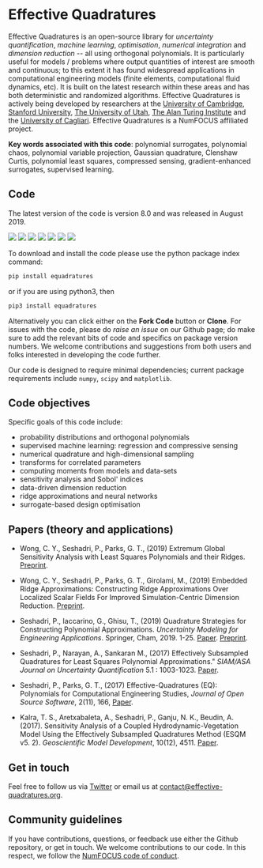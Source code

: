 # Effective Quadratures

Effective Quadratures is an open-source library for *uncertainty quantification*, *machine learning*, *optimisation*, *numerical integration* and *dimension reduction* -- all using orthogonal polynomials. It is particularly useful for models / problems where output quantities of interest are smooth and continuous; to this extent it has found widespread applications in computational engineering models (finite elements, computational fluid dynamics, etc). It is built on the latest research within these areas and has both deterministic and randomized algorithms. Effective Quadratures is actively being developed by researchers at the [University of Cambridge](https://www.cam.ac.uk), [Stanford University](https://www.stanford.edu), [The University of Utah](https://www.utah.edu), [The Alan Turing Institute](https://www.turing.ac.uk) and the [University of Cagliari](https://www.unica.it/unica/). Effective Quadratures is a NumFOCUS affiliated project.

**Key words associated with this code**: polynomial surrogates, polynomial chaos, polynomial variable projection, Gaussian quadrature, Clenshaw Curtis, polynomial least squares, compressed sensing, gradient-enhanced surrogates, supervised learning.

## Code

The latest version of the code is version 8.0 and was released in August 2019. 

![](https://travis-ci.org/Effective-Quadratures/Effective-Quadratures.svg?branch=master)
![](https://coveralls.io/repos/github/Effective-Quadratures/Effective-Quadratures/badge.svg?branch=master)
![](https://badge.fury.io/py/equadratures.svg)
![](https://joss.theoj.org/papers/10.21105/joss.00166/status.svg)
![](https://img.shields.io/pypi/pyversions/ansicolortags.svg)
![](https://img.shields.io/github/stars/Effective-Quadratures/Effective-Quadratures.svg?style=flat-square&logo=github&label=Stars&logoColor=white)
![](https://img.shields.io/pypi/dm/equadratures.svg?style=flat-square)

To download and install the code please use the python package index command:

```python
pip install equadratures
```

or if you are using python3, then

```python
pip3 install equadratures
```

Alternatively you can click either on the **Fork Code** button or **Clone**. For issues with the code, please do *raise an issue* on our Github page; do make sure to add the relevant bits of code and specifics on package version numbers. We welcome contributions and suggestions from both users and folks interested in developing the code further.

Our code is designed to require minimal dependencies; current package requirements include ``numpy``, ``scipy`` and ``matplotlib``.


## Code objectives


Specific goals of this code include:

* probability distributions and orthogonal polynomials
* supervised machine learning: regression and compressive sensing
* numerical quadrature and high-dimensional sampling
* transforms for correlated parameters
* computing moments from models and data-sets
* sensitivity analysis and Sobol' indices
* data-driven dimension reduction
* ridge approximations and neural networks
* surrogate-based design optimisation 


## Papers (theory and applications)

- Wong, C. Y., Seshadri, P., Parks, G. T., (2019) Extremum Global Sensitivity Analysis with Least Squares Polynomials and their Ridges. [Preprint](https://arxiv.org/abs/1907.08113).

- Wong, C. Y., Seshadri, P., Parks, G. T., Girolami, M., (2019) Embedded Ridge Approximations: Constructing Ridge Approximations Over Localized Scalar Fields For Improved Simulation-Centric Dimension Reduction. [Preprint](https://arxiv.org/abs/1907.07037).

- Seshadri, P., Iaccarino, G., Ghisu, T., (2019) Quadrature Strategies for Constructing Polynomial Approximations. *Uncertainty Modeling for Engineering Applications*. Springer, Cham, 2019. 1-25. [Paper](https://link.springer.com/chapter/10.1007/978-3-030-04870-9_1). [Preprint](https://arxiv.org/pdf/1805.07296.pdf).

- Seshadri, P., Narayan, A., Sankaran M., (2017) Effectively Subsampled Quadratures for Least Squares Polynomial Approximations." *SIAM/ASA Journal on Uncertainty Quantification* 5.1 : 1003-1023. [Paper](https://epubs.siam.org/doi/abs/10.1137/16M1057668).

- Seshadri, P., Parks, G. T., (2017) Effective-Quadratures (EQ): Polynomials for Computational Engineering Studies, *Journal of Open Source Software*, 2(11), 166, [Paper](http://joss.theoj.org/papers/ba651f2b3608a5d2b085af06b1108747).

- Kalra, T. S., Aretxabaleta, A., Seshadri, P., Ganju, N. K., Beudin, A. (2017). Sensitivity Analysis of a Coupled Hydrodynamic-Vegetation Model Using the Effectively Subsampled Quadratures Method (ESQM v5. 2). *Geoscientific Model Development*, 10(12), 4511. [Paper](https://www.repository.cam.ac.uk/bitstream/handle/1810/270655/Kalra_et_al-2017-Geoscientific_Model_Development_Discussions-VoR.pdf?sequence=4).

## Get in touch

Feel free to follow us via [Twitter](https://twitter.com/EQuadratures) or email us at contact@effective-quadratures.org. 


## Community guidelines

If you have contributions, questions, or feedback use either the Github repository, or get in touch. We welcome contributions to our code. In this respect, we follow the [NumFOCUS code of conduct](https://numfocus.org/code-of-conduct). 
